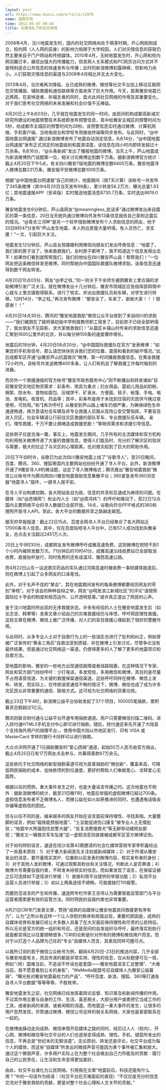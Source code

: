 ```yaml
---
layout: post
url: https://www.huxiu.com/article/13976
name: 悟网不欢
time: 2013-05-07 08:45
title: 灾难洗礼下的社交网络
---
```

2008年4月，汶川地震发生时，国内的社交网络尚处于萌芽时期，开心网刚刚成立，校内网（人人网的前身）的影响力局限于大学校园，人们对灾情信息的获取仍然主要来自于门户网站和传统媒体。2010年4月，玉树地震发生时，开心网和校内网羽翼已丰，展现出强大的传播能力，但其熟人关系模式和PC网页访问方式并不是特别适合公共信息的快速发布与传播；此时的新浪微博初露峥嵘，但影响力尚小。人们获取灾情信息的渠道与2008年4月相比并无太大变化。

2013年4月，当灾难再次降临，业已成熟的微博、微信等社交平台加上移动互联网在灾情播报、辅助救援和通信联络等方面发挥了巨大作用。今天，距离雅安地震已近两周，在哀悼逝者、祈福生者的同时，盘点此间社交网络的作用及其重要变化，对于我们思考社交网络的未来发展和社会价值不无裨益。

4月20日上午8点03分，几乎就在地震发生的同一时间，由民间机构成都高新减灾研究所建设的地震预警技术系统即发布预警信息，其中给雅安主城区的预警时间为5秒，给成都市主城区的预警时间为28秒。该预警信息实时通过微博、计算机网络、手机客户端、当地电视台和学校专用接收终端等同步发布。与此同时，“@中国地震台网速报” 通过新浪微博发布了地震自动测定信息，8点14分，“@中国地震台网速报”发布正式测定的地震级别和震源深度，该信息在四小时内即转发超过十万余条。8点16分，“@头条新闻”发出了播报地震的微博。当天上午，芦山地震成为新浪微博热门话题第一位，相关讨论微博达到数千万条。据新浪微博官方统计：截止4月20日下午5点，有关四川雅安7级地震的微博总数6400万条，雅安地震寻人微博总数231万条，雅安报平安微博总数1008万条。

根据“@中国地震台网速报”自己的统计，地震期间（按7天计算）该帐号一共发布了345条微博（其中4月20日当天发布99条），累计转发56.2万次，曝光总量1.93亿；其地震速报APP（安卓版）实时推送地震消息8730.7万条，实时送达8619.0万条。

雅安地震发生6分钟后，芦山县网友“@meaningless_批话多”通过微博发出来自震区的第一条信息，20日当天她共通过微博向外发布13条信息报告自己家附近震后的情况。“@青衣江河畔”是另一个较早借助微博发布个人求助信息的网友，他于20日8时47分发布“芦山发生地震，本人附近房屋大量坍塌，有人员伤亡，求支援！”一文，引起巨大关注。

地震发生12分钟后，芦山县女孩娜娜利用微信向朋友们发出呼救信息：“地震了，我们家的房子没了，快来救救我们，全村房子都垮了，我不知道这个信息发得出去不！如果你们看到就帮帮我们，我们的地址在四川雅安芦山县！帮帮我们！”一位网友把这条微信转发至微博，同时帮她向中国国际救援队微博求助。该条信息迅速得到数千网友转发。

4月20日10点03分，网友“@李之柱_”的一则关于千余师生被困雅安上里古镇的求助微博引发广泛关注。就在微博发出十几分钟后，雅安市雨城区应急指挥部舆情中心就与上里古镇取得联系，进行了核实，并派出救援队员和车辆，对学生进行转移。12时14分，“李之柱_”再次发布微博：“都安全了，车来了，谢谢大家！！！很感谢！！”

4月20日14点30分，腾讯的“雅安地震救助”微信公众平台收到了来自四川的求助——“我们被困在了姚桥镇初级中学附属教师职工宿舍了，目前房子已经全部坍塌了，我女朋友不见踪影，求大家救救我们！”从震区乡镇山村传来的求助信息迅速汇聚到1600公里外的北京，并以每分钟100条的速度爆炸增长。

地震后的18分钟，4月20日08点20分，“@中国国际救援队在官方”发表微博：“如果您的手机有信号，那么请您快快告诉我们您的位置、震感和看到的破坏情况。”此后成都军区开通“@雅安芦山抗震救灾”微博，第一时间播报救援信息。在黄金救援72小时内，该帐号共发送微博400多条，让人们有机会了解救援工作每时每刻的进展。

而另外一个救援通报的官方帐号“雅安市政务服务中心”则不断播出和转发诸如“目前雅安受灾地区物资需求：彩条布、雨具为重点；妇女用品、婴幼儿用品如奶粉、棉絮、防水布、食物如面包、压缩饼干、矿泉水、方便面、毯子、帐篷、手电、电池、发电机、收音机、药品等；其中，彩条布是用于未找到住宿的灾民供今晚过夜使用，可防雨。”和“【再次呼吁】从雅安到芦山路上堵车仍很严重，为确保绿色生命通道畅通，再次垦请社会车辆及非专业救援人员服从现场公安交警指挥，不要盲目进入灾区。社会车辆请让行前往灾区救援的部队军车、专业救援队伍车辆。 亲们，理性救援，千万不要让拥堵造成救援悲剧！”等物资需求和求援引导信息。

这些例子仅是沧海一粟，事实上，地震发生期间，几乎所有的主流媒体和官方机构均利用相关微博传递了大量的救援信息，使得人们能及时、充分的了解灾区的现状与需要，极大的拉近了与灾区的心理距离，也对救灾起到了巨大的帮助作用。

20日下午四时许，谷歌已为此次四川雅安地震上线了“谷歌寻人”。至20日晚间，百度、腾讯、360、搜狐等国内主要网站也纷纷开通了寻人平台。此外，新浪微博开通了#雅安寻人#的微话题，设定了寻人微博格式；腾讯推出“雅安地震救助”微信公众账号作为腾讯网四川雅安地震救助信息集散平台；360紧急发布360浏览器“地震寻人”插件，一键寻人报平安。

在寻人平台构建初期，各大网站各自为政，信息的共享和互通成为麻烦的问题。在媒体（如“@虎嗅网”）和业内人士（如“@周鸿祎”）的呼吁和推动下，至22日12点国内主要网络平台的寻人数据已全部开放。14点，谷歌向符合PFIF格式的360和搜狗开放寻人API。至此，各大平台的数据共享之路越走越宽。

据天府早报报道：截止22日15点，百度全网寻人平台已经聚合了各大网站近17000条寻人信息。其中，仅在百度贴吧寻人平台中，已有57人成功找到失散亲友，总点击关注超过2451万人次。

20日上午9时30分，成都网友发布微博呼吁成雅高速免费，这则微博在短短不到1个小时内被转发数万次。71分钟后的10时41分，成雅高速沿线收费站已全部取消收费，直接抬杆放行，同时免费的还有成温邛、雅西高速公路。

而4月22日山东一运送救灾药品的车队通过河南高速时被收费一事经媒体报道后，则在微博上引起了众多网友的口诛笔伐。

此外，对于名声不佳的“某会”，其在地震期间发布的每条微博都要经历网友的苛刻“审核”。对于该会的种种自辩之举，网友“@明发滨江新城社区”的评论“请按照国际红十字会的制度和规范运作，公开透明慈善。”或许真正道出了网民的心声。

鉴于汶川地震时所出现的无序救援状态，许多有经验的人士在雅安地震发生后（如左志坚、韩寒等）发表文章介绍自己的灾难救援经历与体悟，呼吁网民理性救援。这些文章在微博、微信上被广泛传播，对人们的盲目救援心理起到了很好的警醒作用。

与此同时，众多专业人士对于自救行为上的一些误区也进行了批判和纠正，例如曾被广泛宣传的“黄金三角区”自救法受到质疑，并在微博上引发讨论，尽管争论没有最终结果，但是通过社交网络这一渠道，仍使得更多的人了解了更多的地震常识和自救方法。

受地震的影响，雅安的一些地方出现通信故障或者线路阻塞，在这种情况下专家、网友和官方部门纷纷呼吁：少打电话，多发短信，多用微信和微博，其目的是尽量不占用语音信道，为关键的救援保留通信渠道。这些呼吁同样在微博、微信上发布、转发，而实际上，在传统语音通信不畅的情况下，微博、微信也成了成为许多灾区民众非常重要的通信、联络方式。这可视为社交网络的双重功效。

截止23日下午4时，新浪微公益平台协助发起了37个项目，100005笔捐款，累积募资总额超过1亿元。

腾讯则联合财付通与公益平台开通专用捐款通道。用户只需要微信扫描二维码，进入财付通HTML5手机支付中心即可进行捐款。随后，财付通还率先开通了大陆首个支持海外用户的捐赠平台，，使用中国大陆以外地区发行、印有 VISA 或 MasterCard 字样的银行卡同样可以进行捐赠。

大众点评网开通了1元捐助雅安的“爱心团捐”通道，起始50万人民币由官方捐出，截止4月25日已有17万网友点击参与，共募得善款67万余元。

这些依托于社交网络的新型捐款渠道可视为慈善捐助的“微创新”，覆盖率高，可降低网民捐助的成本、加快款项的到位速度，更好的帮助人们奉献爱心、诠释爱心无国界。

根据以往的惯例，重大事件发生之时，也是大量谣言传播之时。这次地震也不例外：据新浪微博的统计，截至21日晚11时，地震后举报的虚假微博已超过700条。虚假信息发布者不乏微博名人，而微公益在如火如荼推进的同时，也遭遇电话吸金诈骗等虚假信的困扰。

但与以往不同的是，越来越多的网友开始在谣言面前保持理性、寻找真相。大量蹩脚的谣言，例如“磁铁能预报地震”、“土豆能促进伤口康复”被专业人士无情批驳；“地震中大熊猫抱住民警大腿”、“反复消费搜救犬”等无聊举动被网友鄙视；“雅安又一辆救灾军车坠崖”这一虚假消息则直接被成都军区官方微博证伪。

对于如何辨别谣言，速途在线沙龙第42期邀请的社会化媒体营销专家李积鑫给出了一些基本原则：1）对于重大新闻首先关注权威新闻媒体；2）对于所谓从雅安发出的消息，要尽量核实其IP、位置和以前发表的微博内容，核实发布者的身份；3）对于其他人发的微博，可通过观察其粉丝和关注情况，判断此人是否靠谱；4）微博大号需要自我约束，不转发未经核实的信息。而如果发现了谣言，在保留证据之后可选择如下途径进行举报：1）直接利用平台提供的举报功能；2）私信平台运营人员进行举报；3）如以上两条途径不顺畅，可直接拨打110报警。

而要防范谣言的产生和传播，速途网专栏作家王吉伟认为需要智能监管部门与平台运营者摸索更有效的监管方法，同时网民的自我约束也非常重要。

4月21日CRI专门发表文章，赞扬“成熟的自媒体让雅安地震民间救援更有序有力”，认为“之所以有这样一个让人欣慰的秩序和局面出现，重要的原因是，成熟的自媒体培育和发展已经让大多数人具备了在大灾面前保持理性和尽责的公民特征。所以无论是官方的统一组织和号召，还是民间的自发组织与呼吁，最终落实到执行层面都变得比以往要顺畅很多。”CRI的论断是针对所有的微博和微信用户而言。而对于以打造个人品牌为己任的“专业”自媒体人而言，其表现同样可圈可点。

以我所订阅的若干微信公众帐号为例，翻阅4月20日-23日的推送内容，几乎全部与雅安地震有关，而且传递的都是非常实用、理性的信息，仅从标题便可见一斑，例如“（转）国难当前，不造谣不传谣也是爱国——雅安地震谣言汇总整理”、“大难当前，我不愿意看到公关的身影”、“WeMedia联盟号召自媒体人为雅安公益募捐”、“曝光些对雅安地震最给力的产品”、“呼吁百度、新浪、搜狐、360等打通各自寻人平台数据”等等等等，不胜枚举。

雅安地震发生之前，社交网络已经发挥着舆论监督、知识普及和新闻传播的作用。不过其作用主要与自身的工作、生活、喜恶相关，大部分用户或者把它当成工作的工具，或者新闻的来源，或者闲暇的消遣。而地震这一重大事件的发生，让很多的用户忽然发现，尽管通过微博、微信公号这样的弱关系网络，大家也是紧密联系在一起的。

在微博由躁动走向成熟、微信审慎开启媒体之路的同时，经历过人人（校内）、开心网、微博和微信等社交平台的人们也逐渐变得成熟、理性。手机、键盘所发出的信息，不再总是“世纪末的无聊消遣”。无论原创、转发还是评论，社交平台成为每个人的媒体，而这些“自媒体”所发出的微弱声音可能因为某个事件被汇集和放大。通过这个微弱声音，许多用户实际上在为整个社会做出自己力所能及的贡献：履行自己的公民责任，让生活和生命变得更加美好。

由此，社交平台演化为公民网络。引用我在文章“地震前后，科技还能有什么用？”中的一句话作为结语：（社交平台在灾难面前的表现）“不仅仅是充分的信息交流对于雅安救助的贡献，更是对整个社会心理和人文关怀的贡献。”

